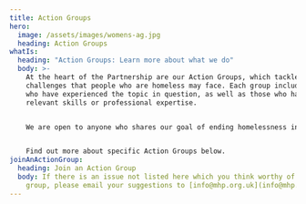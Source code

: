 ```yaml
---
title: Action Groups
hero:
  image: /assets/images/womens-ag.jpg
  heading: Action Groups
whatIs:
  heading: "Action Groups: Learn more about what we do"
  body: >-
    At the heart of the Partnership are our Action Groups, which tackle specific
    challenges that people who are homeless may face. Each group includes people
    who have experienced the topic in question, as well as those who have
    relevant skills or professional expertise.  


    We are open to anyone who shares our goal of ending homelessness in Manchester – please sign up to an Action Group using our form [here](https://forms.office.com/e/VrnX3MRuMM), or get in touch via email at [info@mhp.org.uk](mailto:info@mhp.org.uk) for more information.


    F﻿ind out more about specific Action Groups below.
joinAnActionGroup:
  heading: Join an Action Group
  body: If there is an issue not listed here which you think worthy of an action
    group, please email your suggestions to [info@mhp.org.uk](info@mhp.org.uk).
---
```

